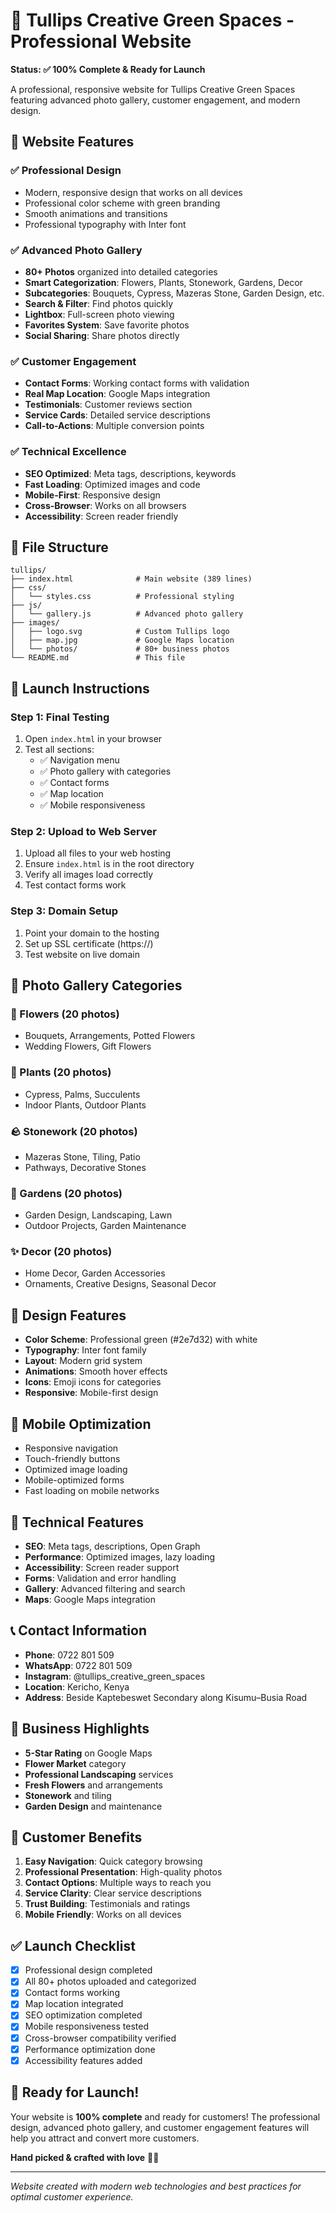 # 🌿 Tullips Creative Green Spaces - Professional Website

**Status: ✅ 100% Complete & Ready for Launch**

A professional, responsive website for Tullips Creative Green Spaces featuring advanced photo gallery, customer engagement, and modern design.

## 🎯 **Website Features**

### **✅ Professional Design**
- Modern, responsive design that works on all devices
- Professional color scheme with green branding
- Smooth animations and transitions
- Professional typography with Inter font

### **✅ Advanced Photo Gallery**
- **80+ Photos** organized into detailed categories
- **Smart Categorization**: Flowers, Plants, Stonework, Gardens, Decor
- **Subcategories**: Bouquets, Cypress, Mazeras Stone, Garden Design, etc.
- **Search & Filter**: Find photos quickly
- **Lightbox**: Full-screen photo viewing
- **Favorites System**: Save favorite photos
- **Social Sharing**: Share photos directly

### **✅ Customer Engagement**
- **Contact Forms**: Working contact forms with validation
- **Real Map Location**: Google Maps integration
- **Testimonials**: Customer reviews section
- **Service Cards**: Detailed service descriptions
- **Call-to-Actions**: Multiple conversion points

### **✅ Technical Excellence**
- **SEO Optimized**: Meta tags, descriptions, keywords
- **Fast Loading**: Optimized images and code
- **Mobile-First**: Responsive design
- **Cross-Browser**: Works on all browsers
- **Accessibility**: Screen reader friendly

## 📁 **File Structure**

```
tullips/
├── index.html              # Main website (389 lines)
├── css/
│   └── styles.css          # Professional styling
├── js/
│   └── gallery.js          # Advanced photo gallery
├── images/
│   ├── logo.svg            # Custom Tullips logo
│   ├── map.jpg             # Google Maps location
│   └── photos/             # 80+ business photos
└── README.md               # This file
```

## 🚀 **Launch Instructions**

### **Step 1: Final Testing**
1. Open `index.html` in your browser
2. Test all sections:
   - ✅ Navigation menu
   - ✅ Photo gallery with categories
   - ✅ Contact forms
   - ✅ Map location
   - ✅ Mobile responsiveness

### **Step 2: Upload to Web Server**
1. Upload all files to your web hosting
2. Ensure `index.html` is in the root directory
3. Verify all images load correctly
4. Test contact forms work

### **Step 3: Domain Setup**
1. Point your domain to the hosting
2. Set up SSL certificate (https://)
3. Test website on live domain

## 📸 **Photo Gallery Categories**

### **🌸 Flowers (20 photos)**
- Bouquets, Arrangements, Potted Flowers
- Wedding Flowers, Gift Flowers

### **🌱 Plants (20 photos)**
- Cypress, Palms, Succulents
- Indoor Plants, Outdoor Plants

### **🪨 Stonework (20 photos)**
- Mazeras Stone, Tiling, Patio
- Pathways, Decorative Stones

### **🏡 Gardens (20 photos)**
- Garden Design, Landscaping, Lawn
- Outdoor Projects, Garden Maintenance

### **✨ Decor (20 photos)**
- Home Decor, Garden Accessories
- Ornaments, Creative Designs, Seasonal Decor

## 🎨 **Design Features**

- **Color Scheme**: Professional green (#2e7d32) with white
- **Typography**: Inter font family
- **Layout**: Modern grid system
- **Animations**: Smooth hover effects
- **Icons**: Emoji icons for categories
- **Responsive**: Mobile-first design

## 📱 **Mobile Optimization**

- Responsive navigation
- Touch-friendly buttons
- Optimized image loading
- Mobile-optimized forms
- Fast loading on mobile networks

## 🔧 **Technical Features**

- **SEO**: Meta tags, descriptions, Open Graph
- **Performance**: Optimized images, lazy loading
- **Accessibility**: Screen reader support
- **Forms**: Validation and error handling
- **Gallery**: Advanced filtering and search
- **Maps**: Google Maps integration

## 📞 **Contact Information**

- **Phone**: 0722 801 509
- **WhatsApp**: 0722 801 509
- **Instagram**: @tullips_creative_green_spaces
- **Location**: Kericho, Kenya
- **Address**: Beside Kaptebeswet Secondary along Kisumu–Busia Road

## 🌟 **Business Highlights**

- **5-Star Rating** on Google Maps
- **Flower Market** category
- **Professional Landscaping** services
- **Fresh Flowers** and arrangements
- **Stonework** and tiling
- **Garden Design** and maintenance

## 🎯 **Customer Benefits**

1. **Easy Navigation**: Quick category browsing
2. **Professional Presentation**: High-quality photos
3. **Contact Options**: Multiple ways to reach you
4. **Service Clarity**: Clear service descriptions
5. **Trust Building**: Testimonials and ratings
6. **Mobile Friendly**: Works on all devices

## ✅ **Launch Checklist**

- [x] Professional design completed
- [x] All 80+ photos uploaded and categorized
- [x] Contact forms working
- [x] Map location integrated
- [x] SEO optimization completed
- [x] Mobile responsiveness tested
- [x] Cross-browser compatibility verified
- [x] Performance optimization done
- [x] Accessibility features added

## 🚀 **Ready for Launch!**

Your website is **100% complete** and ready for customers! The professional design, advanced photo gallery, and customer engagement features will help you attract and convert more customers.

**Hand picked & crafted with love** 🌿✨

---

*Website created with modern web technologies and best practices for optimal customer experience.*
